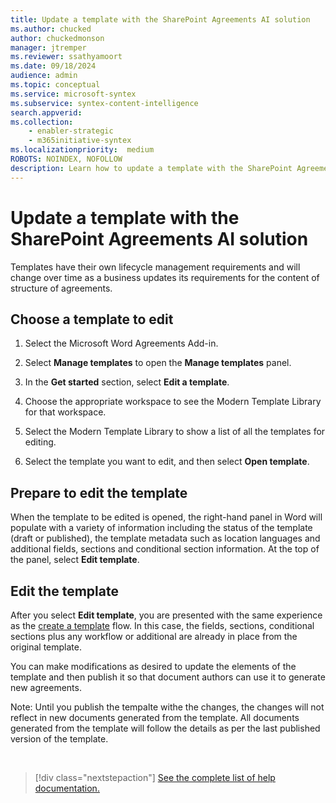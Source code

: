 ```yaml
---
title: Update a template with the SharePoint Agreements AI solution
ms.author: chucked
author: chuckedmonson
manager: jtremper
ms.reviewer: ssathyamoort
ms.date: 09/18/2024
audience: admin
ms.topic: conceptual
ms.service: microsoft-syntex
ms.subservice: syntex-content-intelligence
search.appverid: 
ms.collection: 
    - enabler-strategic
    - m365initiative-syntex
ms.localizationpriority:  medium
ROBOTS: NOINDEX, NOFOLLOW
description: Learn how to update a template with the SharePoint Agreements AI solution.
---
```


# Update a template with the SharePoint Agreements AI solution

Templates have their own lifecycle management requirements and will change over time as a business updates its requirements for the content of structure of agreements.

## Choose a template to edit

1. Select the Microsoft Word Agreements Add-in.

2. Select **Manage templates** to open the **Manage templates** panel.

3. In the **Get started** section, select **Edit a template**.

4. Choose the appropriate workspace to see the Modern Template Library for that workspace.

5. Select the Modern Template Library to show a list of all the templates for editing.

6. Select the template you want to edit, and then select **Open template**.

## Prepare to edit the template

When the template to be edited is opened, the right-hand panel in Word will populate with a variety of information including the status of the template (draft or published), the template metadata such as location languages and additional fields, sections and conditional section information. At the top of the panel, select **Edit template**.

## Edit the template

After you select **Edit template**, you are presented with the same experience as the [create a template](agreements-create-template#configure-an-approval-workflow-for-documents-generated-from-the-template) flow. In this case, the fields, sections, conditional sections plus any workflow or additional are already in place from the original template.

You can make modifications as desired to update the elements of the template and then publish it so that document authors can use it to generate new agreements.

Note: Until you publish the tempalte withe the changes, the changes will not reflect in new documents generated from the template. All documents generated from the template will follow the details as per the last published version of the template.

<br>

> [!div class="nextstepaction"]
> [See the complete list of help documentation.](agreements-overview.md#help-documentation)
